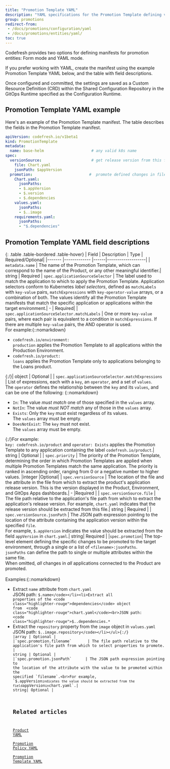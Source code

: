 ```yaml
---
title: "Promotion Template YAML"
description: "YAML specifications for the Promotion Template defining version info and properties to promote"
group: promotions
redirect-from: 
 - /docs/promotions/configuration/yaml
 - /docs/promotions/entities/yaml/
toc: true
---
```


Codefresh provides two options for defining manifests for promotion entities: Form mode and YAML mode.

If you prefer working with YAML, create the manifest using the example Promotion Template YAML below, and the table with field descriptions.

Once configured and committed, the settings are saved as a Custom Resource Definition (CRD) within the Shared Configuration Repository in the GitOps Runtime specified as the Configuration Runtime.


## Promotion Template YAML example

Here's an example of the Promotion Template manifest. The table describes the fields in the Promotion Template manifest. 

```yaml
apiVersion: codefresh.io/v1beta1
kind: PromotionTemplate
metadata:
  name: base-helm                     # any valid k8s name
spec:
  versionSource:                      # get release version from this file 
    file: Chart.yaml
    jsonPath: $appVersion
  promotion:                         #  promote defined changes in files; leave empty to promote all changes
    Chart.yaml:
      jsonPaths:
      - $.appVersion
      - $.version
      - $.dependencies
    values.yaml:
      jsonPaths:
      - $..image
    requirements.yaml:
      jsonPaths:
      - "$.dependencies"
```

## Promotion Template YAML field descriptions


{: .table .table-bordered .table-hover}
| Field            | Description                        | Type  |  Required/Optional|
|-------           |-------------                       |------|-------------------|
| `metadata.name`  | The name of the Promotion Template, which can correspond to the name of the Product, or any other meaningful identifier.| string | Required
| `spec.applicationSourceSelector`  | The label used to match the application to which to apply the Promotion Template. Application selectors conform to Kubernetes _label selectors_, defined as `matchLabels` with `key-value` pairs, `matchExpressions` with `key-operator-value` arrays, or a combination of both. The values identify all the Promotion Template manifests that match the specific application or applications within the target environment.| - | Required|
| `spec.applicationSourceSelector.matchLabels`         | One or more `key-value` pairs, where each pair is equivalent to a condition in `matchExpressions`. If there are multiple `key-value` pairs, the AND operator is used. <br>For example:{::nomarkdown}<ul><li><code class="highlighter-rouge">codefresh.io/environment: production</code> applies the Promotion Template to all applications within the Production Environment.</li><li><code class="highlighter-rouge">codefresh.io/product: loans</code> applies the Promotion Template only to applications belonging to the Loans product.</li></ul>{:/}| object  | Optional |
| `spec.applicationSourceSelector.matchExpressions`         | List of expressions, each with a `key`, an `operator`, and a set of `values`. <br>The `operator` defines the relationship between the `key` and its `values`, and can be one of the following: {::nomarkdown}<ul><li><code class="highlighter-rouge">In</code>: The value _must match_ one of those specified in the <code class="highlighter-rouge">values</code> array.</li> <li><code class="highlighter-rouge">NotIn</code>: The value _must NOT match_ any of  those in the <code class="highlighter-rouge">values</code> array.</li><li><code class="highlighter-rouge">Exists</code>: Only the <code class="highlighter-rouge">key</code> must exist regardless of its values.<br>The <code class="highlighter-rouge">values</code> array must be empty. </li><li><code class="highlighter-rouge">DoesNotExist</code>: The <code class="highlighter-rouge">key</code> must not exist.<br>The <code class="highlighter-rouge">values</code> array must be empty.</li></ul>{:/}For example:<br>`key: codefresh.io/product` and `operator: Exists` applies the Promotion Template to any application containing the label `codefresh.io/product`.| string  | Optional |
| `spec.priority`  | The priority of the Promotion Template, determining the order in which Promotion Templates are applied when multiple Promotion Templates match the same application. The priority is ranked in ascending order, ranging from 0 or a negative number to higher values.   |integer |Optional| 
|  `spec.versionSource`      |  The location of the file and the attribute in the file from which to extract the product's application release version. This is the version displayed in the Product, Environment, and GitOps Apps dashboards.|  - |Required | 
| `spec.versionSource.file`     |  The file path relative to the application's file path from which to extract the application's release version. For example, `chart.yaml` indicates that the release version should be extracted from this file.| string | Required |
| `spec.versionSource.jsonPath`      | The JSON path expression pointing to the location of the attribute containing the application version within the specified `file`.<br>For example, `$.appVersion` indicates the value should be extracted from the field `appVersion` in `chart.yaml`.| string| Required |
|`spec.promotion`| The top-level element defining the specific changes to be promoted to the target environment, through a single or a list of `<filename>:jsonPaths`.<br>`jsonPaths` can define the path to single or multiple attributes within the same file. <br>When omitted, *all* changes in *all* applications connected to the Product are promoted.<br><br>Examples:{::nomarkdown}<ul><li>Extract <code class="highlighter-rouge">name</code> attribute from <code class="highlighter-rouge">chart.yaml</code><br>JSON path: <code class="highlighter-rouge">$.name</code></li><li>Extract all properties of the <code class="highlighter-rouge">dependencies</code> object from  <code class="highlighter-rouge">chart.yaml</code><br>JSON path: <code class="highlighter-rouge">$..dependencies.*</code></li><li>Extract the <code class="highlighter-rouge">repository</code> property from the <code class="highlighter-rouge">image</code> object in <code class="highlighter-rouge">values.yaml</code><br>JSON path: <code class="highlighter-rouge">$..image.repository</code></li></ul>{:/} |array | Optional |
|`spec.promotion.filename`       | The file path relative to the application's file path from which to select properties to promote.  | string | Optional |
|`spec.promotion.jsonPath`      | The JSON path expression pointing to the location of the attribute with the value to be promoted within the specified `filename`.<br>For example, `$.appVersion` indicates the value should be extracted from the field `appVersion` in `chart.yaml`.| string| Optional |


## Related articles
[Product YAML]({{site.baseurl}}/docs/promotions/yaml/product-crd/)  
[Promotion Policy YAML]({{site.baseurl}}/docs/promotions/yaml/promotion-policy-crd/)  
[Promotion Template YAML]({{site.baseurl}}/docs/promotions/yaml/promotion-template-crd/)   




